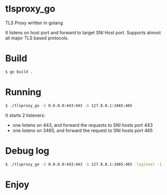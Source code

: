 # tlsproxy_go
TLS Proxy written in golang

It listens on host port and forward to target SNI Host port. Supports almost all major TLS based protocols.


# Build
```bash
$ go build .
```

# Running
```bash
$ ./tlsproxy_go -b 0.0.0.0:443:443 -b 127.0.0.1:3465:465
```

It starts 2 listeners:

* one listens on 443, and forward the requests to SNI hosts port 443
* one listens on 3465, and forward the request to SNI hosts port 465

# Debug log
```bash
$ ./tlsproxy_go -b 0.0.0.0:443:443 -b 127.0.0.1:3465:465 -loglevel -1
```

# Enjoy